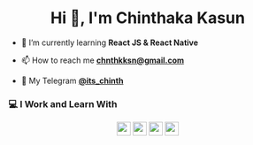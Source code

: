 <h1 align="center">Hi 👋, I'm Chinthaka Kasun</h1>

- 🌱 I’m currently learning **React JS & React Native**

- 📫 How to reach me **chnthkksn@gmail.com**

- 📱 My Telegram <a href="https://t.me/Its_chinth">**@its_chinth**</a>

### 💻 I Work and Learn With

<p  align="center">

<!-- Programming Language -->
<img src="https://img.shields.io/badge/-ReactJs-61DAFB?style=for-the-badge&logo=python&logoColor=white" height="25">
<img src="https://img.shields.io/badge/Python-3776AB?style=for-the-badge&logo=python&logoColor=white" height="25">
<img src="https://img.shields.io/badge/JavaScript-F7DF1E?style=for-the-badge&logo=javascript&logoColor=black" height="25">
<img src="https://img.shields.io/badge/PHP-777BB4?style=for-the-badge&logo=php&logoColor=white" height="25">
</p>
